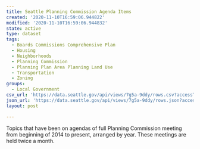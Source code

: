 ```yaml
---
title: Seattle Planning Commission Agenda Items
created: '2020-11-10T16:59:06.944822'
modified: '2020-11-10T16:59:06.944832'
state: active
type: dataset
tags:
  - Boards Commissions Comprehensive Plan
  - Housing
  - Neighborhoods
  - Planning Commission
  - Planning Plan Area Planning Land Use
  - Transportation
  - Zoning
groups:
  - Local Government
csv_url: 'https://data.seattle.gov/api/views/7g5a-9ddy/rows.csv?accessType=DOWNLOAD'
json_url: 'https://data.seattle.gov/api/views/7g5a-9ddy/rows.json?accessType=DOWNLOAD'
layout: post

---
```

Topics that have been on agendas of full Planning Commission meeting from beginning of 2014 to present, arranged by year. These meetings are held twice a month.
